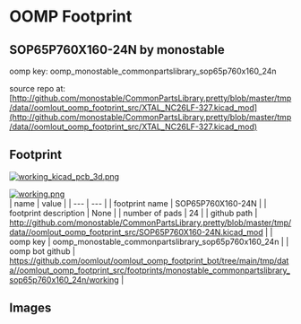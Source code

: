 # OOMP Footprint  
## SOP65P760X160-24N  by monostable  
  
oomp key: oomp_monostable_commonpartslibrary_sop65p760x160_24n  
  
source repo at: [http://github.com/monostable/CommonPartsLibrary.pretty/blob/master/tmp/data//oomlout_oomp_footprint_src/XTAL_NC26LF-327.kicad_mod](http://github.com/monostable/CommonPartsLibrary.pretty/blob/master/tmp/data//oomlout_oomp_footprint_src/XTAL_NC26LF-327.kicad_mod)  
## Footprint  
  
[![working_kicad_pcb_3d.png](working_kicad_pcb_3d_600.png)](working_kicad_pcb_3d.png)  
  
[![working.png](working_600.png)](working.png)  
| name | value | 
| --- | --- | 
| footprint name | SOP65P760X160-24N | 
| footprint description | None | 
| number of pads | 24 | 
| github path | http://github.com/monostable/CommonPartsLibrary.pretty/blob/master/tmp/data//oomlout_oomp_footprint_src/SOP65P760X160-24N.kicad_mod | 
| oomp key | oomp_monostable_commonpartslibrary_sop65p760x160_24n | 
| oomp bot github | https://github.com/oomlout/oomlout_oomp_footprint_bot/tree/main/tmp/data//oomlout_oomp_footprint_src/footprints/monostable_commonpartslibrary_sop65p760x160_24n/working | 
## Images  
